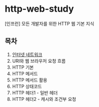 # http-web-study
[인프런] 모든 개발자를 위한 HTTP 웹 기본 지식


## 목차
1. [인터넷 네트워크](01_인터넷네트워크.md)
2. URI와 웹 브라우저 요청 흐름
3. HTTP 기본
4. HTTP 메서드
5. HTTP 메서드 활용
6. HTTP 상태코드
7. HTTP 헤더1 - 일반 헤더
8. HTTP 헤더2 - 캐시와 조건부 요청